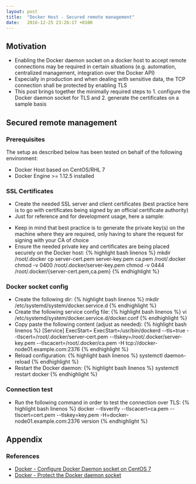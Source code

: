 ```yaml
---
layout: post
title:  "Docker Host - Secured remote management"
date:   2016-12-25 23:26:17 +0100
---
```


## Motivation

* Enabling the Docker daemon socket on a docker host to accept remote connections may be required in certain situations (e.g. automation, centralized management, integration over the Docker API)
* Especially in production and when dealing with sensitive data, the TCP connection shall be protected by enabling TLS
* This post brings together the minimally required steps to 1. configure the Docker daemon socket for TLS and 2. generate the certificates on a sample basis

## Secured remote management

### Prerequisites

The setup as described below has been tested on behalf of the following environment:

* Docker Host based on CentOS/RHL 7
* Docker Engine >= 1.12.5 installed

### SSL Certificates

* Create the needed SSL server and client certificates (best practice here is to go with certificates being signed by an official certificate authority)
* Just for reference and for development usage, here a sample:
<script src="https://gist.github.com/polster/5ea79927cf9a496c7da84ee70d8abdd4.js"></script>
* Keep in mind that best practice is to generate the private key(s) on the machine where they are required, only having to share the request for signing with your CA of choice
* Ensure the needed private key and certificates are being placed securely on the Docker host:
{% highlight bash linenos %}
mkdir /root/.docker
cp server-cert.pem server-key.pem ca.pem /root/.docker
chmod -v 0400 /root/.docker/server-key.pem
chmod -v 0444 /root/.docker/{server-cert.pem,ca.pem}
{% endhighlight %}

### Docker socket config

* Create the following dir:
{% highlight bash linenos %}
mkdir /etc/systemd/system/docker.service.d
{% endhighlight %}
* Create the following service config file:
{% highlight bash linenos %}
vi /etc/systemd/system/docker.service.d/docker.conf
{% endhighlight %}
* Copy paste the following content (adjust as needed):
{% highlight bash linenos %}
[Service]
ExecStart=
ExecStart=/usr/bin/dockerd --tls=true --tlscert=/root/.docker/server-cert.pem --tlskey=/root/.docker/server-key.pem --tlscacert=/root/.docker/ca.pem -H tcp://docker-node01.example.com:2376
{% endhighlight %}
* Reload configuration:
{% highlight bash linenos %}
systemctl daemon-reload
{% endhighlight %}
* Restart the Docker daemon:
{% highlight bash linenos %}
systemctl restart docker
{% endhighlight %}

### Connection test

* Run the following command in order to test the connection over TLS:
{% highlight bash linenos %}
docker --tlsverify --tlscacert=ca.pem --tlscert=cert.pem --tlskey=key.pem -H=docker-node01.example.com:2376 version
{% endhighlight %}

## Appendix

### References

* [Docker - Configure Docker Daemon socket on CentOS 7](https://docs.docker.com/engine/admin/#/configuring-docker-1)
* [Docker - Protect the Docker daemon socket](https://docs.docker.com/engine/security/https/)
